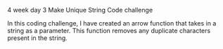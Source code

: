 4 week day 3 Make Unique String Code challenge

In this coding challenge, I have created an arrow function that takes in a string as a parameter. This function removes any duplicate characters present in the string.